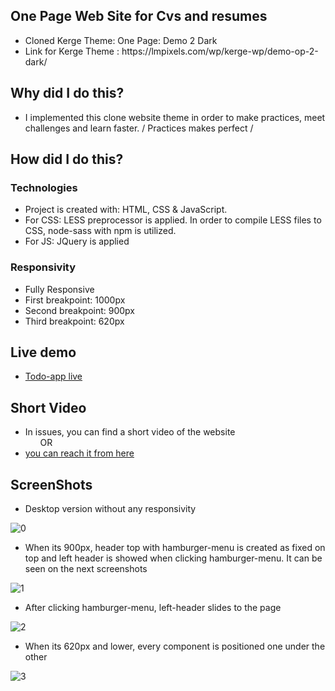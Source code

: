 ## One Page Web Site for Cvs and resumes
<ul>
<li>Cloned Kerge Theme: One Page: Demo 2 Dark </li>
<li>Link for Kerge Theme : https://lmpixels.com/wp/kerge-wp/demo-op-2-dark/ </li>
 </ul>
 
## Why did I do this?
<ul>
<li>I implemented this clone website theme in order to make practices, meet challenges and learn faster. / Practices makes perfect /</li>
 </ul>
 
## How did I do this?
### Technologies
<ul>
<li>Project is created with: HTML, CSS & JavaScript.</li>
<li>For CSS: LESS preprocessor is applied. In order to compile LESS files to CSS, node-sass with npm is utilized.</li>
<li>For JS: JQuery is applied</li>
 </ul>
 
### Responsivity
<ul>
<li>Fully Responsive</li>
<li>First breakpoint: 1000px </li> 
<li>Second breakpoint: 900px </li>
<li>Third breakpoint: 620px </li>
</ul>

## Live demo
<ul> 
<li><a href="https://cv-resume.vercel.app/" target="_blank">Todo-app live</a></li>
</ul>
  
## Short Video
<ul>
<li>In issues, you can find a short video of the website </li>
&nbsp &nbsp &nbsp OR
<li><a href ="https://user-images.githubusercontent.com/72968539/102824780-c9f45b00-43dd-11eb-8726-5d4de74b376d.mp4" target="_blank">you can reach it from here</a></li>
</ul>

## ScreenShots
<ul>
 <li>Desktop version without any responsivity</li>
 </ul>

![0](https://user-images.githubusercontent.com/72968539/102826822-b5b25d00-43e1-11eb-9ce2-aedc8ad36865.png)

<ul>
<li>When its 900px, header top with hamburger-menu is created as fixed on top and left header is showed when clicking hamburger-menu. It can be seen on the next screenshots </li>
</ul>
 
![1](https://user-images.githubusercontent.com/72968539/102826916-e2667480-43e1-11eb-8b51-28bd27e714a4.png)

<ul>
<li>After clicking hamburger-menu, left-header slides to the page </li>
</ul>
 
![2](https://user-images.githubusercontent.com/72968539/102827200-6d476f00-43e2-11eb-99bf-314332fcc8ee.png)

<ul>
<li>When its 620px and lower, every component is positioned one under the other </li>
</ul>

![3](https://user-images.githubusercontent.com/72968539/102827368-bbf50900-43e2-11eb-8c3e-961a510fa245.png)






